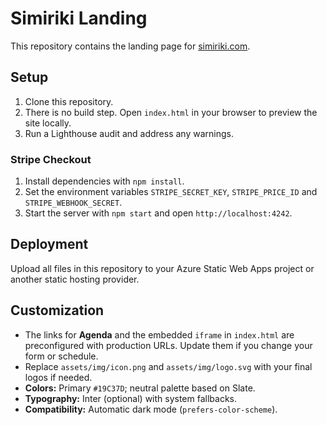 # Simiriki Landing

This repository contains the landing page for [simiriki.com](https://simiriki.com).

## Setup
1. Clone this repository.
2. There is no build step. Open `index.html` in your browser to preview the site locally.
3. Run a Lighthouse audit and address any warnings.

### Stripe Checkout
1. Install dependencies with `npm install`.
2. Set the environment variables `STRIPE_SECRET_KEY`, `STRIPE_PRICE_ID` and `STRIPE_WEBHOOK_SECRET`.
3. Start the server with `npm start` and open `http://localhost:4242`.

## Deployment
Upload all files in this repository to your Azure Static Web Apps project or another static hosting provider.

## Customization
- The links for **Agenda** and the embedded `iframe` in `index.html` are preconfigured with production URLs. Update them if you change your form or schedule.
- Replace `assets/img/icon.png` and `assets/img/logo.svg` with your final logos if needed.
- **Colors:** Primary `#19C37D`; neutral palette based on Slate.
- **Typography:** Inter (optional) with system fallbacks.
- **Compatibility:** Automatic dark mode (`prefers-color-scheme`).

